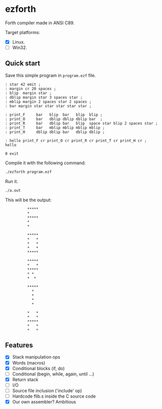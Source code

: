 # ezforth

Forth compiler made in ANSI C89.

Target platforms:
- [x] Linux.
- [ ] Win32.

## Quick start

Save this simple program in ```program.ezf``` file.

```forth
: star 42 emit ;
: margin cr 20 spaces ;
: blip  margin star ;
: dblip margin star 3 spaces star ;
: mblip margin 2 spaces star 2 spaces ;
: bar margin star star star star star ;

: print_F     bar   blip  bar   blip  blip ;
: print_O     bar   dblip dblip dblip bar  ;
: print_R     bar   dblip bar   blip  space star blip 2 spaces star ;
: print_T     bar   mblip mblip mblip mblip ;
: print_H     dblip dblip bar   dblip dblip ;

: hello print_F cr print_O cr print_R cr print_T cr print_H cr ;
hello

0 exit
```

Compile it with the following command:

```bash
./ezforth program.ezf
```

Run it.

```bash
./a.out
```

This will be the output:

```
          *****
          *
          *****
          *
          *

          *****
          *   *
          *   *
          *   *
          *****

          *****
          *   *
          *****
          * *
          *  *

          *****
            *
            *
            *
            *

          *   *
          *   *
          *****
          *   *
          *   *
```

## Features

- [x] Stack manipulation ops
- [x] Words (macros)
- [x] Conditional blocks (if, do)
- [ ] Conditional (begin, while, again, until ...)
- [x] Return stack
- [ ] I/O
- [ ] Source file inclusion ('include' op)
- [ ] Hardcode flib.s inside the C source code
- [x] Our own assembler? Ambitious

